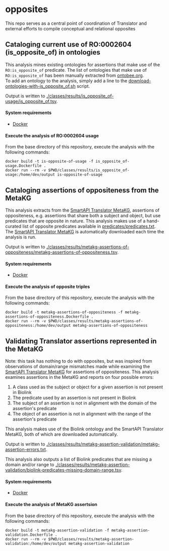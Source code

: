 # opposites
This repo serves as a central point of coordination of Translator and external efforts to compile conceptual and relational opposites


## Cataloging current use of RO:0002604 (is_opposite_of) in ontologies
This analysis mines existing ontologies for assertions that make use of the `RO:is_opposite_of` predicate. The list of ontologies that make use of `RO:is_opposite_of` has been manually extracted from [ontobee.org](http://www.ontobee.org/ontology/RO?iri=http://purl.obolibrary.org/obo/RO_0002604). <br> To add an ontology to the analysis, simply add a line to the [download-ontologies-with-is_opposite_of.sh](https://github.com/NCATSTranslator/opposites/blob/main/classes/scripts/download-ontologies-with-is_opposite_of.sh) script.

Output is written to [./classes/results/is_opposite_of-usage/is_opposite_of.tsv](https://github.com/NCATSTranslator/opposites/blob/main/classes/results/is_opposite_of-usage/is_opposite_of.tsv).

#### System requirements
* [Docker](https://www.docker.com/)

#### Execute the analysis of RO:0002604 usage
From the base directory of this repository, execute the analysis with the following commands:
```
docker build -t is-opposite-of-usage -f is_opposite_of-usage.Dockerfile .
docker run --rm -v $PWD/classes/results/is_opposite_of-usage:/home/dev/output is-opposite-of-usage
```

## Cataloging assertions of oppositeness from the MetaKG
This analysis extracts from the [SmartAPI Translator MetaKG](https://smart-api.info/portal/translator/metakg), assertions of oppositeness, e.g. assertions that share both a subject and object, but use predicates that are opposite in nature. This analysis makes use of a hand-curated list of opposite predicates available in [predicates/predicates.txt](https://github.com/NCATSTranslator/opposites/blob/main/predicates/predicates.txt). The [SmartAPI Translator MetaKG](https://smart-api.info/portal/translator/metakg) is automatically downloaded each time the analysis is run.

Output is written to [./classes/results/metakg-assertions-of-oppositeness/metakg-assertions-of-oppositeness.tsv](https://github.com/NCATSTranslator/opposites/blob/main/classes/results/metakg-assertions-of-oppositeness/metakg-assertions-of-oppositeness.tsv).

#### System requirements
* [Docker](https://www.docker.com/)

#### Execute the analysis of opposite triples
From the base directory of this repository, execute the analysis with the following commands:
```
docker build -t metakg-assertions-of-oppositeness -f metakg-assertions-of-oppositeness.Dockerfile .
docker run --rm -v $PWD/classes/results/metakg-assertions-of-oppositeness:/home/dev/output metakg-assertions-of-oppositeness
```


## Validating Translator assertions represented in the MetaKG
Note: this task has nothing to do with opposites, but was inspired from observations of domain/range mismatches made while examining the [SmartAPI Translator MetaKG](https://smart-api.info/portal/translator/metakg) for assertions of oppositeness. This analysis examines assertions in the MetaKG and reports on four possible errors:
1) A class used as the subject or object for a given assertion is not present in Biolink
2) The predicate used by an assertion is not present in Biolink
3) The subject of an assertion is not in alignment with the domain of the assertion's predicate
4) The object of an assertion is not in alignment with the range of the assertion's predicate

This analysis makes use of the Biolink ontology and the SmartAPI Translator MetaKG, both of which are downloaded automatically.

Output is written to [./classes/results/metakg-assertion-validation/metakg-assertion-errors.txt](https://github.com/NCATSTranslator/opposites/blob/main/classes/results/metakg-assertion-validation/metakg-assertion-errors.txt).

This analysis also outputs a list of Biolink predicates that are missing a domain and/or range to [./classes/results/metakg-assertion-validation/biolink-predicates-missing-domain-range.tsv](https://github.com/NCATSTranslator/opposites/blob/main/classes/results/metakg-assertion-validation/biolink-predicates-missing-domain-range.tsv).

#### System requirements
* [Docker](https://www.docker.com/)

#### Execute the analysis of MetaKG assertsion
From the base directory of this repository, execute the analysis with the following commands:
```
docker build -t metakg-assertion-validation -f metakg-assertion-validation.Dockerfile .
docker run --rm -v $PWD/classes/results/metakg-assertion-validation:/home/dev/output metakg-assertion-validation
```

